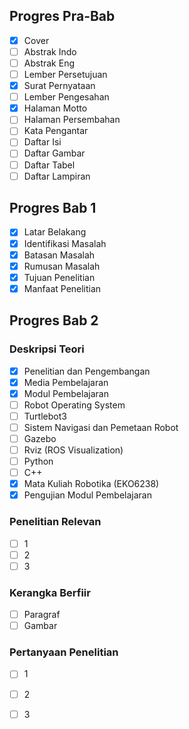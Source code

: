 ## Progres Pra-Bab

- [x] Cover
- [ ] Abstrak Indo
- [ ] Abstrak Eng
- [ ] Lember Persetujuan
- [x] Surat Pernyataan
- [ ] Lember Pengesahan
- [x] Halaman Motto
- [ ] Halaman Persembahan
- [ ] Kata Pengantar
- [ ] Daftar Isi
- [ ] Daftar Gambar
- [ ] Daftar Tabel
- [ ] Daftar Lampiran

## Progres Bab 1

- [x] Latar Belakang
- [x] Identifikasi Masalah
- [x] Batasan Masalah
- [x] Rumusan Masalah
- [x] Tujuan Penelitian
- [x] Manfaat Penelitian

## Progres Bab 2

### Deskripsi Teori

- [x] Penelitian dan Pengembangan
- [x] Media Pembelajaran
- [x] Modul Pembelajaran
- [ ] Robot Operating System
- [ ] Turtlebot3
- [ ] Sistem Navigasi dan Pemetaan Robot
- [ ] Gazebo
- [ ] Rviz (ROS Visualization)
- [ ] Python
- [ ] C++
- [x] Mata Kuliah Robotika (EKO6238)
- [x] Pengujian Modul Pembelajaran
 
### Penelitian Relevan

- [ ] 1
- [ ] 2
- [ ] 3

### Kerangka Berfiir

- [ ] Paragraf
- [ ] Gambar

### Pertanyaan Penelitian

- [ ] 1
- [ ] 2
- [ ] 3

